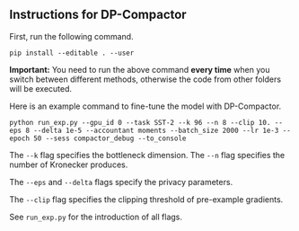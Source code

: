 ## Instructions for DP-Compactor

First, run the following command.
```
pip install --editable . --user
```

**Important:** You need to run the above command **every time** when you switch between different methods, otherwise the code from other folders will be executed.


Here is an example command to fine-tune the model with DP-Compactor.
```
python run_exp.py --gpu_id 0 --task SST-2 --k 96 --n 8 --clip 10. --eps 8 --delta 1e-5 --accountant moments --batch_size 2000 --lr 1e-3 --epoch 50 --sess compactor_debug --to_console
```

The `--k` flag specifies the bottleneck dimension. The `--n` flag specifies the number of Kronecker produces.

The `--eps` and `--delta` flags specify the privacy parameters. 

The `--clip` flag specifies the clipping threshold of pre-example gradients. 

See `run_exp.py` for the introduction of all flags.
